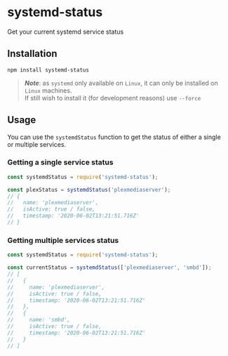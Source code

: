 # systemd-status
Get your current systemd service status

## Installation
`npm install systemd-status`  
> ***Note***: as `systemd` only available on `Linux`, it can only be installed on `Linux` machines.  
> If still wish to install it (for development reasons) use `--force`

## Usage
You can use the `systemdStatus` function to get the status of either a single or multiple services.

### Getting a single service status

```JavaScript
const systemdStatus = require('systemd-status');

const plexStatus = systemdStatus('plexmediaserver');
// {
//   name: 'plexmediaserver',
//   isActive: true / false,
//   timestamp: '2020-06-02T13:21:51.716Z'
// }
```

### Getting multiple services status

```JavaScript
const systemdStatus = require('systemd-status');

const currentStatus = systemdStatus(['plexmediaserver', 'smbd']);
// [
//   {
//     name: 'plexmediaserver',
//     isActive: true / false,
//     timestamp: '2020-06-02T13:21:51.716Z'
//   },
//   {
//     name: 'smbd',
//     isActive: true / false,
//     timestamp: '2020-06-02T13:21:51.716Z'
//   }
// ]
```
